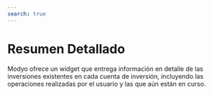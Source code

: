 ```yaml
---
search: true
---
```


# Resumen Detallado

Modyo ofrece un widget que entrega información en detalle de las inversiones existentes en cada cuenta de inversión, incluyendo las operaciones realizadas por el usuario y las que aún están en curso.

<iframe id="widgetFrame" src="https://widgets-es.modyo.com/inversiones/resumen-detallado" width="100%"  frameBorder="0" style="visibility:hidden;min-height:449px;overflow:auto;margin-top:20px;"/>

| Funcionalidad | Descripción |
|-----|-----|
| Detalle de Inversiones | Entrega un conjunto de resúmenes individuales para todas las inversiones que están incluidas en el patrimonio. |
| Resumen por Cuenta de Inversión | Muestra los totales agrupados de las distintas inversiones que existen dentro de una cuenta de inversión específica. |
| Operaciones en Tránsito | Muestra las operaciones instruidas por el cliente y que aún están en estado pendiente. |
| Últimos Movimientos | Muestra los últimos movimientos realizados en la cuenta de inversión revisada. |
| Resumen por Producto | Muestra los totales de las inversiones incluidas para cada tipo de inversión existente en el patrimonio. |
| Resumen por Moneda | Muestra los totales agrupados de las distintas inversiones que existen dentro del patrimonio, considerando cada moneda disponible (CLP, USD, EUR). |

<script>

  export default {
    mounted() {

      function setIframeHeightCO(id, ht) {
          var ifrm = document.getElementById(id);
          if(ifrm) {
            ifrm.style.visibility = 'hidden';
            // some IE versions need a bit added or scrollbar appears
            ifrm.style.height = ht + 4 + "px";
            ifrm.style.visibility = 'visible';
          }
      }


      // iframed document sends its height using postMessage
      function handleDocHeightMsg(e) {
          // check origin
          if ( e.origin === 'https://widgets-es.modyo.com' ) {
              // parse data
              var data = JSON.parse( e.data );

              console.log('data:', data)
              // check data object
              if ( data['docHeight'] ) {
                  setIframeHeightCO( 'widgetFrame', data['docHeight'] );
              } else {
                  setIframeHeightCO( 'widgetFrame', 700 );
              }
          }
      }

      // assign message handler
      if ( window.addEventListener ) {
          window.addEventListener('message', handleDocHeightMsg, false);
      }
    }
  }

</script>
